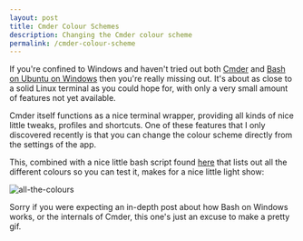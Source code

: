 ```yaml
---
layout: post
title: Cmder Colour Schemes
description: Changing the Cmder colour scheme
permalink: /cmder-colour-scheme
---
```


If you're confined to Windows and haven't tried out both [Cmder](http://cmder.net/) and [Bash on Ubuntu on Windows](https://msdn.microsoft.com/en-gb/commandline/wsl/install_guide) then you're really missing out. It's about as close to a solid Linux terminal as you could hope for, with only a very small amount of features not yet available.

Cmder itself functions as a nice terminal wrapper, providing all kinds of nice little tweaks, profiles and shortcuts. One of these features that I only discovered recently is that you can change the colour scheme directly from the settings of the app.

This, combined with a nice little bash script found [here](https://askubuntu.com/questions/27314/script-to-display-all-terminal-colors) that lists out all the different colours so you can test it, makes for a nice little light show:

![all-the-colours](images/cmder-colours.gif)

Sorry if you were expecting an in-depth post about how Bash on Windows works, or the internals of Cmder, this one's just an excuse to make a pretty gif.
